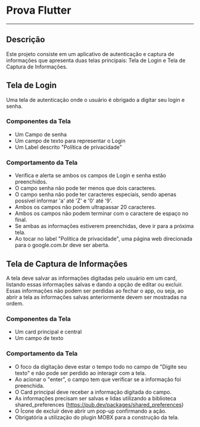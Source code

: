 # Prova Flutter
---

## **Descrição**

Este projeto consiste em um aplicativo de autenticação e captura de informações que apresenta duas telas principais: Tela de Login e Tela de Captura de Informações.

## **Tela de Login**

Uma tela de autenticação onde o usuário é obrigado a digitar seu login e senha.

### Componentes da Tela

- Um Campo de senha
- Um campo de texto para representar o Login
- Um Label descrito "Política de privacidade"

### Comportamento da Tela

- Verifica e alerta se ambos os campos de Login e senha estão preenchidos.
- O campo senha não pode ter menos que dois caracteres.
- O campo senha não pode ter caracteres especiais, sendo apenas possível informar 'a' até 'Z' e '0' até '9'.
- Ambos os campos não podem ultrapassar 20 caracteres.
- Ambos os campos não podem terminar com o caractere de espaço no final.
- Se ambas as informações estiverem preenchidas, deve ir para a próxima tela.
- Ao tocar no label "Política de privacidade", uma página web direcionada para o google.com.br deve ser aberta.

## **Tela de Captura de Informações**

A tela deve salvar as informações digitadas pelo usuário em um card, listando essas informações salvas e dando a opção de editar ou excluir. Essas informações não podem ser perdidas ao fechar o app, ou seja, ao abrir a tela as informações salvas anteriormente devem ser mostradas na ordem.

### Componentes da Tela

- Um card principal e central
- Um campo de texto

### Comportamento da Tela

- O foco da digitação deve estar o tempo todo no campo de "Digite seu texto" e não pode ser perdido ao interagir com a tela.
- Ao acionar o "enter", o campo tem que verificar se a informação foi preenchida.
- O Card principal deve receber a informação digitada do campo.
- As informações precisam ser salvas e lidas utilizando a biblioteca shared_preferences (https://pub.dev/packages/shared_preferences)
- O Ícone de excluir deve abrir um pop-up confirmando a ação.
- Obrigatória a utilização do plugin MOBX para a construção da tela.
